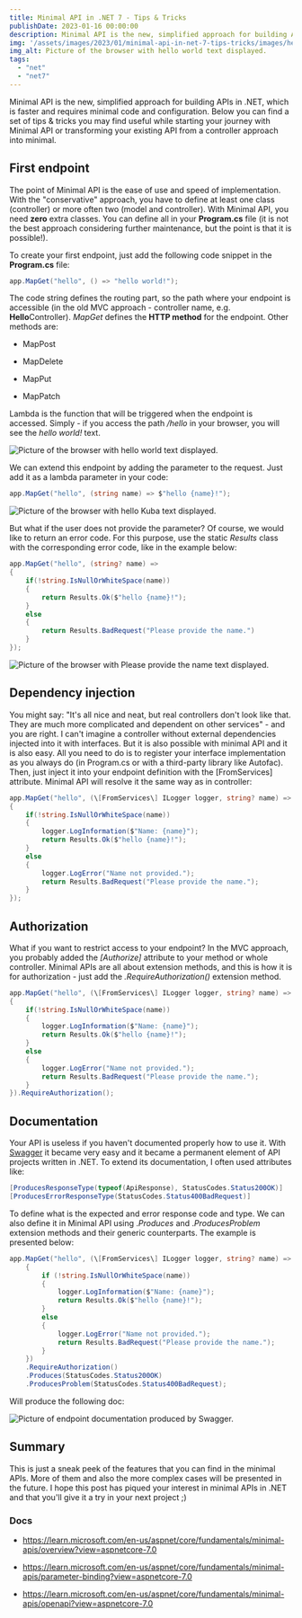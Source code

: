 ```yaml
---
title: Minimal API in .NET 7 - Tips & Tricks
publishDate: 2023-01-16 00:00:00
description: Minimal API is the new, simplified approach for building APIs in .NET, which is faster and requires minimal code and configuration. Below you can find a set of tips & tricks you may find useful while starting your journey with Minimal API or transforming your existing API from a controller approach into minimal.
img: '/assets/images/2023/01/minimal-api-in-net-7-tips-tricks/images/hero.jpg'
img_alt: Picture of the browser with hello world text displayed.
tags: 
  - "net"
  - "net7"
---
```


Minimal API is the new, simplified approach for building APIs in .NET, which is faster and requires minimal code and configuration. Below you can find a set of tips & tricks you may find useful while starting your journey with Minimal API or transforming your existing API from a controller approach into minimal.

## First endpoint

The point of Minimal API is the ease of use and speed of implementation. With the "conservative" approach, you have to define at least one class (controller) or more often two (model and controller). With Minimal API, you need **zero** extra classes. You can define all in your **Program.cs** file (it is not the best approach considering further maintenance, but the point is that it is possible!).

To create your first endpoint, just add the following code snippet in the **Program.cs** file:

```csharp
app.MapGet("hello", () => "hello world!");
```

The code string defines the routing part, so the path where your endpoint is accessible (in the old MVC approach - controller name, e.g. **Hello**Controller). _MapGet_ defines the **HTTP method** for the endpoint. Other methods are:

- MapPost

- MapDelete

- MapPut

- MapPatch

Lambda is the function that will be triggered when the endpoint is accessed. Simply - if you access the path _/hello_ in your browser, you will see the _hello world!_ text.

![Picture of the browser with hello world text displayed.](/assets/images/2023/01/minimal-api-in-net-7-tips-tricks/images/image.png?w=481)

We can extend this endpoint by adding the parameter to the request. Just add it as a lambda parameter in your code:

```csharp
app.MapGet("hello", (string name) => $"hello {name}!");
```

![Picture of the browser with hello Kuba text displayed.](/assets/images/2023/01/minimal-api-in-net-7-tips-tricks/images/image-2.png?w=459)

But what if the user does not provide the parameter? Of course, we would like to return an error code. For this purpose, use the static _Results_ class with the corresponding error code, like in the example below:

```csharp
app.MapGet("hello", (string? name) =>
{
    if(!string.IsNullOrWhiteSpace(name))
    {
        return Results.Ok($"hello {name}!");
    }
    else
    {
        return Results.BadRequest("Please provide the name.")
    }
});
```

![Picture of the browser with Please provide the name text displayed.](/assets/images/2023/01/minimal-api-in-net-7-tips-tricks/images/image-3.png?w=439)

## Dependency injection

You might say: "It's all nice and neat, but real controllers don't look like that. They are much more complicated and dependent on other services" - and you are right. I can't imagine a controller without external dependencies injected into it with interfaces. But it is also possible with minimal API and it is also easy. All you need to do is to register your interface implementation as you always do (in Program.cs or with a third-party library like Autofac). Then, just inject it into your endpoint definition with the \[FromServices\] attribute. Minimal API will resolve it the same way as in controller:

```csharp
app.MapGet("hello", (\[FromServices\] ILogger logger, string? name) =>
{
    if(!string.IsNullOrWhiteSpace(name))
    {
        logger.LogInformation($"Name: {name}");
        return Results.Ok($"hello {name}!");
    }
    else
    {
        logger.LogError("Name not provided.");
        return Results.BadRequest("Please provide the name.");
    }
});
```

## Authorization

What if you want to restrict access to your endpoint? In the MVC approach, you probably added the _\[Authorize\]_ attribute to your method or whole controller. Minimal APIs are all about extension methods, and this is how it is for authorization - just add the _.RequireAuthorization()_ extension method.

```csharp
app.MapGet("hello", (\[FromServices\] ILogger logger, string? name) =>
{
    if(!string.IsNullOrWhiteSpace(name))
    {
        logger.LogInformation($"Name: {name}");
        return Results.Ok($"hello {name}!");
    }
    else
    {
        logger.LogError("Name not provided.");
        return Results.BadRequest("Please provide the name.");
    }
}).RequireAuthorization();
```

## Documentation

Your API is useless if you haven't documented properly how to use it. With [Swagger](https://swagger.io/) it became very easy and it became a permanent element of API projects written in .NET. To extend its documentation, I often used attributes like:

```csharp
[ProducesResponseType(typeof(ApiResponse), StatusCodes.Status200OK)]
[ProducesErrorResponseType(StatusCodes.Status400BadRequest)]
```

To define what is the expected and error response code and type. We can also define it in Minimal API using ._Produces_ and ._ProducesProblem_ extension methods and their generic counterparts. The example is presented below:

```csharp
app.MapGet("hello", (\[FromServices\] ILogger logger, string? name) =>
    {
        if (!string.IsNullOrWhiteSpace(name))
        {
            logger.LogInformation($"Name: {name}");
            return Results.Ok($"hello {name}!");
        }
        else
        {
            logger.LogError("Name not provided.");
            return Results.BadRequest("Please provide the name.");
        }
    })
    .RequireAuthorization()
    .Produces(StatusCodes.Status200OK)
    .ProducesProblem(StatusCodes.Status400BadRequest);
```

Will produce the following doc:

![Picture of endpoint documentation produced by Swagger.](/assets/images/2023/01/minimal-api-in-net-7-tips-tricks/images/image-4.png?w=1024)

## Summary

This is just a sneak peek of the features that you can find in the minimal APIs. More of them and also the more complex cases will be presented in the future. I hope this post has piqued your interest in minimal APIs in .NET and that you'll give it a try in your next project ;)

### Docs

- https://learn.microsoft.com/en-us/aspnet/core/fundamentals/minimal-apis/overview?view=aspnetcore-7.0

- https://learn.microsoft.com/en-us/aspnet/core/fundamentals/minimal-apis/parameter-binding?view=aspnetcore-7.0

- https://learn.microsoft.com/en-us/aspnet/core/fundamentals/minimal-apis/openapi?view=aspnetcore-7.0
